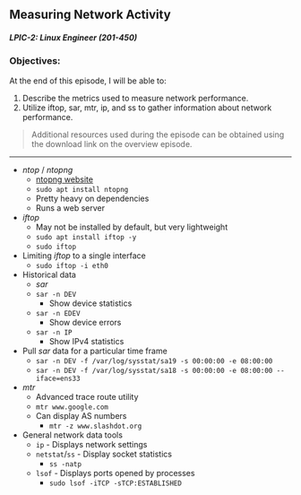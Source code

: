 ## Measuring Network Activity  
##### LPIC-2: Linux Engineer (201-450)  

### Objectives:  

At the end of this episode, I will be able to:  

1. Describe the metrics used to measure network performance.
2. Utilize iftop, sar, mtr, ip, and ss to gather information about network performance. 

>Additional resources used during the episode can be obtained using the download link on the overview episode.  

-----------------------------------------------------------

* *ntop* / *ntopng*
	+ [ntopng website](https://www.ntop.org/products/traffic-analysis/ntop/)
	+ `sudo apt install ntopng`
	+ Pretty heavy on dependencies
	+ Runs a web server
* *iftop*
	+ May not be installed by default, but very lightweight
	+ `sudo apt install iftop -y`
	+ `sudo iftop`
* Limiting *iftop* to a single interface
	+ `sudo iftop -i eth0`
* Historical data
	+ *sar*
	+ `sar -n DEV`
		- Show device statistics
	+ `sar -n EDEV`
		- Show device errors
	+ `sar -n IP`
		- Show IPv4 statistics
* Pull *sar* data for a particular time frame
	+ `sar -n DEV -f /var/log/sysstat/sa19 -s 00:00:00 -e 08:00:00`
	+ `sar -n DEV -f /var/log/sysstat/sa18 -s 00:00:00 -e 08:00:00 --iface=ens33`
* *mtr*
	+ Advanced trace route utility
	+ `mtr www.google.com`
	+ Can display AS numbers
		- `mtr -z www.slashdot.org`
* General network data tools
	+ `ip` - Displays network settings
	+ `netstat`/`ss` - Display socket statistics
		- `ss -natp`
	+ `lsof` - Displays ports opened by processes
		- `sudo lsof -iTCP -sTCP:ESTABLISHED`
